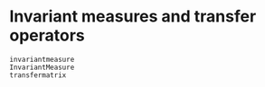 
# Invariant measures and transfer operators

```@docs
invariantmeasure
InvariantMeasure
transfermatrix
```
